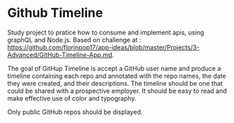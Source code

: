 # Github Timeline
Study project to pratice how to consume and implement apis, using graphQL and Node.js. Based on challenge at : https://github.com/florinpop17/app-ideas/blob/master/Projects/3-Advanced/GitHub-Timeline-App.md.

The goal of GitHup Timeline is accept a GitHub user name and produce a timeline containing each repo and annotated with the repo names, the date they were created, and their descriptions. The timeline should be one that could be shared with a prospective employer. It should be easy to read and make effective use of color and typography.

Only public GitHub repos should be displayed.
